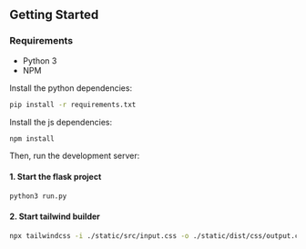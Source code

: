 ## Getting Started


### Requirements
- Python 3
- NPM

Install the python dependencies:

```bash
pip install -r requirements.txt
```

Install the js dependencies:

```bash
npm install
```

Then, run the development server:

#### 1. Start the flask project

```bash
python3 run.py
```

#### 2. Start tailwind builder

```bash
npx tailwindcss -i ./static/src/input.css -o ./static/dist/css/output.css --watch
```